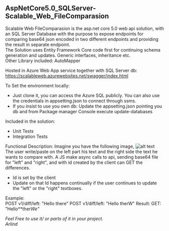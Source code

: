 ## AspNetCore5.0_SQLServer-Scalable_Web_FileComparasion

Scalable Web FileComparasion is the asp.net core 5.0 web api solution, with an SQL Server Database with the purpose to expose endpoints for comparing base64 json encoded in two different endpoints and providing the result in separate endpoint. <br /> 
The Solution uses Entity Framework Core code first for continuing schema generation and updates. Generic interfaces, inheritance etc.<br />
Other Library included: AutoMapper

Hosted in Azure Web App service together with SQL Server db: https://scalableweb.azurewebsites.net/swagger/index.html

To Set the environment locally: 
- Just clone it, you can access the Azure SQL publicly. You can also use the credentials in appsetting.json to connect through ssms.
- If you insist to use you own db: Update the appsetting.json pointing you db and from Package manager Console execute update-databases 

Included in the solution: 
- Unit Tests
- Integration Tests

Functional Description:
Imagine you have the following image,
![alt text](https://arlindsite.blob.core.windows.net/$web/FileCompare.png)<br />
The user write/paste on the left part his text and the right side the text he wants to compare with. A JS make async calls to api, sending base64 file for "left" and "right", and with id created by the client can GET the differences. 
- Id is set by the client
- Update on that Id happens continually if the user continues to update the "left" or the "right" textboxes.  

Example: <br />
POST v1/diff/left: "Hello there"
POST v1/diff/left: "Hello  therW"
Result: GET: "Hello**ther<i>W<i>e"
  
Feel Free to use it/ or parts of it in your project. <br />
Arlind
